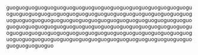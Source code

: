 guoguoguoguoguoguoguoguoguoguoguoguoguoguoguoguoguoguoguoguoguoguoguoguoguoguoguoguoguoguoguoguoguoguoguoguoguoguoguoguoguoguoguoguoguoguoguoguoguoguoguoguoguoguoguoguoguoguoguoguoguoguoguoguoguoguoguoguoguoguoguoguoguoguoguoguoguoguoguoguoguoguoguoguoguoguoguoguoguoguoguoguoguoguoguoguoguoguoguoguoguoguoguoguoguoguoguoguoguoguoguoguoguoguoguoguoguoguoguoguoguoguoguo
